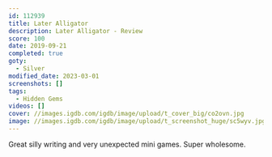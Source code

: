 ```yaml
---
id: 112939
title: Later Alligator
description: Later Alligator - Review
score: 100
date: 2019-09-21
completed: true
goty:
  - Silver
modified_date: 2023-03-01
screenshots: []
tags:
  - Hidden Gems
videos: []
cover: //images.igdb.com/igdb/image/upload/t_cover_big/co2ovn.jpg
image: //images.igdb.com/igdb/image/upload/t_screenshot_huge/sc5wyv.jpg
---
```

Great silly writing and very unexpected mini games. Super wholesome.
